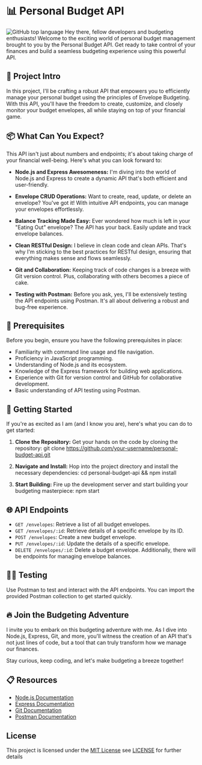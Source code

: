 # 📊 Personal Budget API
![GitHub top language](https://img.shields.io/github/languages/top/lukewelden/personal-budget)
Hey there, fellow developers and budgeting enthusiasts! Welcome to the exciting world of personal budget management brought to you by the Personal Budget API. Get ready to take control of your finances and build a seamless budgeting experience using this powerful API.

## 🚀 Project Intro
In this project, I'll be crafting a robust API that empowers you to efficiently manage your personal budget using the principles of Envelope Budgeting. With this API, you'll have the freedom to create, customize, and closely monitor your budget envelopes, all while staying on top of your financial game.

## 📦 What Can You Expect?
This API isn't just about numbers and endpoints; it's about taking charge of your financial well-being. Here's what you can look forward to:

- **Node.js and Express Awesomeness:** I'm diving into the world of Node.js and Express to create a dynamic API that's both efficient and user-friendly.

- **Envelope CRUD Operations:** Want to create, read, update, or delete an envelope? You've got it! With intuitive API endpoints, you can manage your envelopes effortlessly.

- **Balance Tracking Made Easy:** Ever wondered how much is left in your "Eating Out" envelope? The API has your back. Easily update and track envelope balances.

- **Clean RESTful Design:** I believe in clean code and clean APIs. That's why I'm sticking to the best practices for RESTful design, ensuring that everything makes sense and flows seamlessly.

- **Git and Collaboration:** Keeping track of code changes is a breeze with Git version control. Plus, collaborating with others becomes a piece of cake.

- **Testing with Postman:** Before you ask, yes, I'll be extensively testing the API endpoints using Postman. It's all about delivering a robust and bug-free experience.

## 🔧 Prerequisites
Before you begin, ensure you have the following prerequisites in place:

- Familiarity with command line usage and file navigation.
- Proficiency in JavaScript programming.
- Understanding of Node.js and its ecosystem.
- Knowledge of the Express framework for building web applications.
- Experience with Git for version control and GitHub for collaborative development.
- Basic understanding of API testing using Postman.


## 🤝 Getting Started
If you're as excited as I am (and I know you are), here's what you can do to get started:

1. **Clone the Repository:** Get your hands on the code by cloning the repository: git clone https://github.com/your-username/personal-budget-api.git

2. **Navigate and Install:** Hop into the project directory and install the necessary dependencies: cd personal-budget-api && npm install

3. **Start Building:** Fire up the development server and start building your budgeting masterpiece: npm start

## 🌐 API Endpoints
- `GET /envelopes`: Retrieve a list of all budget envelopes.
- `GET /envelopes/:id`: Retrieve details of a specific envelope by its ID.
- `POST /envelopes`: Create a new budget envelope.
- `PUT /envelopes/:id`: Update the details of a specific envelope.
- `DELETE /envelopes/:id`: Delete a budget envelope.
  Additionally, there will be endpoints for managing envelope balances.

## 👷‍♀️ Testing
Use Postman to test and interact with the API endpoints. You can import the provided Postman collection to get started quickly.

## 🔥 Join the Budgeting Adventure
I invite you to embark on this budgeting adventure with me. As I dive into Node.js, Express, Git, and more, you'll witness the creation of an API that's not just lines of code, but a tool that can truly transform how we manage our finances.

Stay curious, keep coding, and let's make budgeting a breeze together!

## 📋 Resources
- [Node.js Documentation](https://nodejs.org/documentation)
- [Express Documentation](https://expressjs.com/)
- [Git Documentation](https://git-scm.com/doc)
- [Postman Documentation](https://learning.postman.com/docs/getting-started/introduction/)

## License
This project is licensed under the [MIT License](https://en.wikipedia.org/wiki/MIT_License) see [LICENSE](./LICENSE) for further details